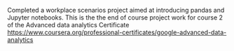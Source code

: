 Completed a workplace scenarios project aimed at introducing pandas and Jupyter notebooks. This is the the end of course project work for course 2 of the Advanced data analytics Certificate 
https://www.coursera.org/professional-certificates/google-advanced-data-analytics
